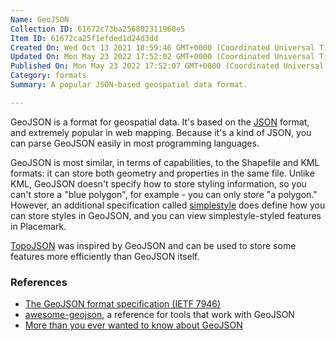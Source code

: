 ```yaml
---
Name: GeoJSON
Collection ID: 61672c73ba256802311968e5
Item ID: 61672ca25f1efded1d24d3dd
Created On: Wed Oct 13 2021 18:59:46 GMT+0000 (Coordinated Universal Time)
Updated On: Mon May 23 2022 17:52:02 GMT+0000 (Coordinated Universal Time)
Published On: Mon May 23 2022 17:52:07 GMT+0000 (Coordinated Universal Time)
Category: formats
Summary: A popular JSON-based geospatial data format.

---
```


GeoJSON is a format for geospatial data. It's based on the [JSON](https://www.json.org/json-en.html) format, and extremely popular in web mapping. Because it's a kind of JSON, you can parse GeoJSON easily in most programming languages.

GeoJSON is most similar, in terms of capabilities, to the Shapefile and KML formats: it can store both geometry and properties in the same file. Unlike KML, GeoJSON doesn't specify how to store styling information, so you can't store a "blue polygon", for example - you can only store "a polygon." However, an additional specification called [simplestyle](/documentation/geojson) does define how you can store styles in GeoJSON, and you can view simplestyle-styled features in Placemark.

[TopoJSON](/documentation/topojson) was inspired by GeoJSON and can be used to store some features more efficiently than GeoJSON itself.

### References

* [The GeoJSON format specification (IETF 7946)](https://tools.ietf.org/html/rfc7946)
* [awesome-geojson](https://github.com/tmcw/awesome-geojson), a reference for tools that work with GeoJSON
* [More than you ever wanted to know about GeoJSON](https://macwright.com/2015/03/23/geojson-second-bite.html)
